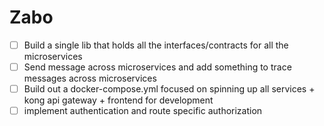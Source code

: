 # Zabo

- [ ] Build a single lib that holds all the interfaces/contracts for all the microservices
- [ ] Send message across microservices and add something to trace messages across microservices
- [ ] Build out a docker-compose.yml focused on spinning up all services + kong api gateway + frontend for development
- [ ] implement authentication and route specific authorization
